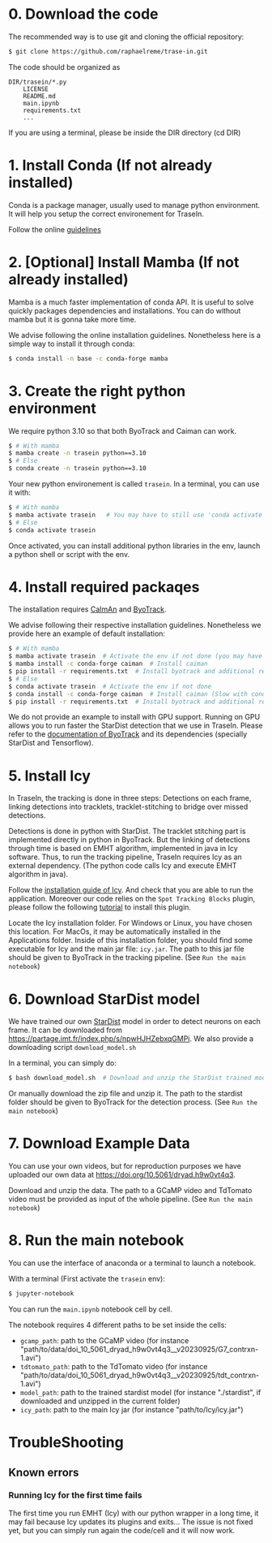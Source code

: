 # 0. Download the code

The recommended way is to use git and cloning the official repository:

```bash
$ git clone https://github.com/raphaelreme/trase-in.git
```

The code should be organized as

```
DIR/trasein/*.py
    LICENSE
    README.md
    main.ipynb
    requirements.txt
    ...
```

If you are using a terminal, please be inside the DIR directory (cd DIR)


# 1. Install Conda (If not already installed)

Conda is a package manager, usually used to manage python environment. It will help you setup the correct environement for TraseIn.

Follow the online [guidelines](https://conda.io/projects/conda/en/latest/user-guide/install/index.html)

# 2. [Optional] Install Mamba (If not already installed)

Mamba is a much faster implementation of conda API. It is useful to solve quickly packages dependencies and installations.
You can do without mamba but it is gonna take more time.

We advise following the online installation guidelines. Nonetheless here is a simple way to install it through conda:

```bash
$ conda install -n base -c conda-forge mamba
```

# 3. Create the right python environment

We require python 3.10 so that both ByoTrack and Caiman can work.

```bash
$ # With mamba
$ mamba create -n trasein python==3.10
$ # Else
$ conda create -n trasein python==3.10
```

Your new python environement is called `trasein`. In a terminal, you can use it with:

```bash
$ # With mamba
$ mamba activate trasein   # You may have to still use 'conda activate' instead of 'mamba activate'
$ # Else
$ conda activate trasein
```

Once activated, you can install additional python libraries in the env, launch a python shell or script with the env. 

# 4. Install required packaqes

The installation requires [CaImAn](https://github.com/flatironinstitute/CaImAn) and [ByoTrack](https://github.com/raphaelreme/byotrack).

We advise following their respective installation guidelines. Nonetheless we provide here an example of default installation:

```bash
$ # With mamba
$ mamba activate trasein  # Activate the env if not done (you may have to still use 'conda activate' instead of 'mamba activate')
$ mamba install -c conda-forge caiman  # Install caiman
$ pip install -r requirements.txt  # Install byotrack and additional requirements
$ # Else
$ conda activate trasein  # Activate the env if not done
$ conda install -c conda-forge caiman  # Install caiman (Slow with conda)
$ pip install -r requirements.txt  # Install byotrack and additional requirements
```

We do not provide an example to install with GPU support. Running on GPU allows you to run faster the StarDist detection that we use in TraseIn. Please refer to the [documentation of ByoTrack](https://byotrack.readthedocs.io/en/latest/install.html) and its dependencies (specially StarDist and Tensorflow).

# 5. Install Icy
In TraseIn, the tracking is done in three steps: Detections on each frame, linking detections into tracklets, tracklet-stitching to bridge over missed detections.

Detections is done in python with StarDist. The tracklet stitching part is implemented directly in python in ByoTrack. But the linking of detections through time is based on EMHT algorithm, implemented in java in Icy software. Thus, to run the tracking pipeline, TraseIn requires Icy as an external dependency. (The python code calls Icy and execute EMHT algorithm in java).

Follow the [installation guide of Icy](https://icy.bioimageanalysis.org/tutorial/installation-instructions-for-icy-software/). And check that you are able to run the application. Moreover our code relies on the `Spot Tracking Blocks` plugin, please follow the following [tutorial](https://icy.bioimageanalysis.org/tutorial/how-to-install-an-icy-plugin/) to install this plugin.

Locate the Icy installation folder. For Windows or Linux, you have chosen this location. For MacOs, it may be automatically installed in the Applications folder. Inside of this installation folder, you should find some executable for Icy and the main jar file: `icy.jar`. The path to this jar file should be given to ByoTrack in the tracking pipeline. (See `Run the main notebook`)

# 6. Download StarDist model

We have trained our own [StarDist](https://github.com/stardist/stardist) model in order to detect neurons on each frame.
It can be downloaded from https://partage.imt.fr/index.php/s/npwHJHZebxqGMPi. We also provide a downloading script `download_model.sh`

In a terminal, you can simply do:
```bash
$ bash download_model.sh  # Download and unzip the StarDist trained model
```

Or manually download the zip file and unzip it. The path to the stardist folder should be given to ByoTrack for the detection process. (See `Run the main notebook`)

# 7. Download Example Data

You can use your own videos, but for reproduction purposes we have uploaded our own data at https://doi.org/10.5061/dryad.h9w0vt4q3.

Download and unzip the data. The path to a GCaMP video and TdTomato video must be provided as input of the whole pipeline. (See `Run the main notebook`)

# 8. Run the main notebook

You can use the interface of anaconda or a terminal to launch a notebook.

With a terminal (First activate the `trasein` env):

```bash
$ jupyter-notebook
```

You can run the `main.ipynb` notebook cell by cell.

The notebook requires 4 different paths to be set inside the cells:
- `gcamp_path`: path to the GCaMP video (for instance "path/to/data/doi_10_5061_dryad_h9w0vt4q3__v20230925/G7_contrxn-1.avi")
- `tdtomato_path`: path to the TdTomato video (for instance "path/to/data/doi_10_5061_dryad_h9w0vt4q3__v20230925/tdt_contrxn-1.avi")
- `model_path`: path to the trained stardist model (for instance "./stardist", if downloaded and unzipped in the current folder)
- `icy_path`: path to the main Icy jar (for instance "path/to/Icy/icy.jar")

# TroubleShooting

## Known errors
### Running Icy for the first time fails
The first time you run EMHT (Icy) with our python wrapper in a long time, it may fail because Icy updates its plugins and exits... 
The issue is not fixed yet, but you can simply run again the code/cell and it will now work.
